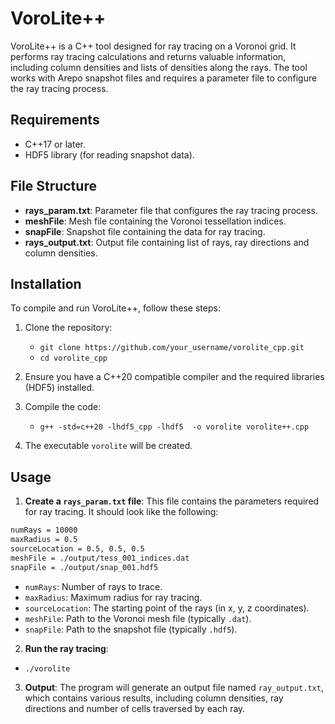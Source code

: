 # VoroLite++

VoroLite++ is a C++ tool designed for ray tracing on a Voronoi grid. It performs ray tracing calculations and returns valuable information, including column densities and lists of densities along the rays. The tool works with Arepo snapshot files and requires a parameter file to configure the ray tracing process.
  
## Requirements

- C++17 or later.
- HDF5 library (for reading snapshot data).

## File Structure

- **rays_param.txt**: Parameter file that configures the ray tracing process.
- **meshFile**: Mesh file containing the Voronoi tessellation indices.
- **snapFile**: Snapshot file containing the data for ray tracing.
- **rays_output.txt**: Output file containing list of rays, ray directions and column densities.


## Installation

To compile and run VoroLite++, follow these steps:

1. Clone the repository:
   - `git clone https://github.com/your_username/vorolite_cpp.git`
   - `cd vorolite_cpp`

2. Ensure you have a C++20 compatible compiler and the required libraries (HDF5) installed.

3. Compile the code:
   - `g++ -std=c++20 -lhdf5_cpp -lhdf5  -o vorolite vorolite++.cpp`

4. The executable `vorolite` will be created.


## Usage

1. **Create a `rays_param.txt` file**: This file contains the parameters required for ray tracing. It should look like the following:

```txt
numRays = 10000
maxRadius = 0.5
sourceLocation = 0.5, 0.5, 0.5
meshFile = ./output/tess_001_indices.dat
snapFile = ./output/snap_001.hdf5
```

- `numRays`: Number of rays to trace.
- `maxRadius`: Maximum radius for ray tracing.
- `sourceLocation`: The starting point of the rays (in x, y, z coordinates).
- `meshFile`: Path to the Voronoi mesh file (typically `.dat`).
- `snapFile`: Path to the snapshot file (typically `.hdf5`).

2. **Run the ray tracing**:
- `./vorolite`

3. **Output**: The program will generate an output file named `ray_output.txt`, which contains various results, including column densities, ray directions and number of cells traversed by each ray.

   
